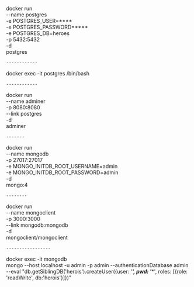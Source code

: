 docker run \
    --name postgres \
    -e POSTGRES_USER=**** \
    -e POSTGRES_PASSWORD=**** \
    -e POSTGRES_DB=heroes \
    -p 5432:5432 \
    -d \
    postgres

    ------------

docker exec -it postgres /bin/bash

    ------------

docker run \
    --name adminer \
    -p 8080:8080 \
    --link postgres \
    -d \
    adminer

    -------

docker run \
    --name mongodb \
    -p 27017:27017 \
    -e MONGO_INITDB_ROOT_USERNAME=admin \
    -e MONGO_INITDB_ROOT_PASSWORD=admin \
    -d \
    mongo:4

    --------

docker run \
    --name mongoclient \
    -p 3000:3000 \
    --link mongodb:mongodb \
    -d \
    mongoclient/mongoclient

    -----------------
docker exec -it mongodb \
    mongo --host localhost -u admin -p admin --authenticationDatabase admin \
    --eval "db.getSiblingDB('herois').createUser({user: '*****', pwd: '******', roles: [{role: 'readWrite', db:'herois'}]})"
